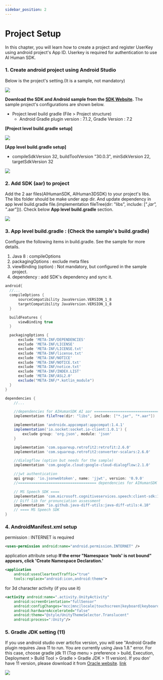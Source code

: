 ```yaml
---
sidebar_position: 2
---
```


# Project Setup

In this chapter, you will learn how to create a project and register UserKey using android project's App ID. Userkey is required for authentication to use AI Human SDK.

### 1. Create android project using Android Studio

Below is the project's setting.(It is a sample, not mandatory)

<img src="/img/aihuman/android/screenshot_projectsetup_1.png"/>

**Download the SDK and Android sample from the [SDK Website](https://aihuman.aistudios.com).** The sample project's configurations are shown below.

- Project level build gradle (File > Project structure)
  -  Android Gradle plugin version : 7.1.2, Gradle Version : 7.2

**[Project level build.gradle setup]**

<img src="/img/aihuman/android/screenshot_projectsetup_2.png"/>

**[App level build.gradle setup]**
- compileSdkVersion 32, buildToolVersion "30.0.3", minSdkVersion 22, targetSdkVersion 32

<img src="/img/aihuman/android/screenshot_projectsetup_3.png"/>


### 2. Add SDK (aar) to project

Add the 2 aar files(AIHumanSDK, AIHuman3DSDK) to your project's libs. The libs folder should be make under app dir. And update dependency in app level build.gradle file.(implementation fileTree(dir: "libs", include: ["*.jar", "*.aar"])). Check below **App level build.gradle** section. 

<img src="/img/aihuman/android/screenshot_projectsetup_4.png"/>



### 3. App level build.gradle : (Check the sample's build.gradle)

Configure the following items in build.gradle. See the sample for more details.

1. Java 8  : compileOptions
2. packagingOptions : exclude meta files 
3. viewBinding (option) : Not mandatory, but configured in the sample project.
4. dependency :  add SDK's dependency and sync it. 

```groovy
android{
  //...
  compileOptions {
      sourceCompatibility JavaVersion.VERSION_1_8
      targetCompatibility JavaVersion.VERSION_1_8
  }

  buildFeatures {
      viewBinding true
  }

  packagingOptions {
      exclude 'META-INF/DEPENDENCIES'
      exclude 'META-INF/LICENSE'
      exclude 'META-INF/LICENSE.txt'
      exclude 'META-INF/license.txt'
      exclude 'META-INF/NOTICE'
      exclude 'META-INF/NOTICE.txt'
      exclude 'META-INF/notice.txt'
      exclude 'META-INF/INDEX.LIST'
      exclude 'META-INF/ASL2.0'
      exclude("META-INF/*.kotlin_module")
  }
}

dependencies {
	//...

 	//dependencies for AIHumanSDK AI aar ====================================
    implementation fileTree(dir: "libs", include: ["*.jar", "*.aar"])

    implementation 'androidx.appcompat:appcompat:1.4.1'
    implementation('io.socket:socket.io-client:1.0.1') {
        exclude group: 'org.json', module: 'json'
    }

    implementation 'com.squareup.retrofit2:retrofit:2.6.0'
    implementation 'com.squareup.retrofit2:converter-scalars:2.6.0'

    //dialogflow (option but needs for the sample)
    implementation 'com.google.cloud:google-cloud-dialogflow:2.1.0'

    //jwt authentication
    api group: 'io.jsonwebtoken', name: 'jjwt', version: '0.9.0'
    //==================================== dependencies for AIHumanSDK AI aar

    // MS Speech SDK ====
    implementation 'com.microsoft.cognitiveservices.speech:client-sdk:1.19.0'
    // Diff lib for pronunciation assessment
    implementation "io.github.java-diff-utils:java-diff-utils:4.10"
    // ==== MS Speech SDK
}
```



### 4. AndroidManifest.xml setup

permission : INTERNET is required

```xml
<uses-permission android:name="android.permission.INTERNET" />
```

application attribute setup 
    **If the error "Namespace 'tools' is not bound" appears, click 'Create Namespace Declaration.'**

```xml
<application
    android:usesCleartextTraffic="true"
    tools:replace="android:icon,android:theme">
```

for 3d character activity (if you use it)

```xml
<activity android:name=".activity.UnityActivity"
    android:screenOrientation="fullSensor"
    android:configChanges="mcc|mnc|locale|touchscreen|keyboard|keyboardHidden|navigation|orientation|screenLayout|uiMode|screenSize|smallestScreenSize|fontScale|layoutDirection|density"
    android:hardwareAccelerated="false"
    android:theme="@style/UnityThemeSelector.Translucent"
    android:process=":Unity"/>
```

### 5. Gradle JDK setting (11)

If you use android studio over articfox version, you will see "Android Gradle plugin requires Java 11 to run. You are currently using Java 1.8." error. For this case, choose gradle jdk 11 (Top menu > preference > build, Execution, Deployment > Build Tool > Gradle > Gradle JDK > 11 version). If you don' have 11 version, please download it from [Oracle website](http://www.oracle.com). [link](https://www.oracle.com/java/technologies/javase/jdk11-archive-downloads.html)

<img src="/img/aihuman/android/screenshot_projectsetup_5.png"/>
